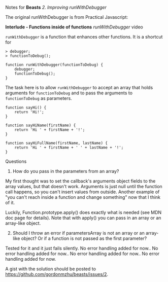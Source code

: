 Notes for **Beasts** _2. Improving runWithDebugger_

The original runWithDebugger is from Practical Javascript:

**Interlude - Functions inside of functions**
_runWithDebugger_ video

`runWithDebugger` is a function that enhances other functions. It is a shortcut for
```
> debugger;
> functionToDebug();

function runWithDebugger(functionToDebug) {
	debugger;
	functionToDebug();
}
```

The task here is to allow `runWithDebugger` to accept an array that holds arguments for `functionToDebug` and to pass the arguments to `functionToDebug` as parameters.

```
function sayHi() {
	return 'Hi!';
} 

function sayHiName(firstName) {
	return 'Hi ' + firstName + '!';
}

function sayHiFullName(firstName, lastName) {
	return 'Hi ' + firstName + ' ' + lastName + '!';
}
```

Questions
1. How do you pass in the parameters from an array?

My first thought was to set the callback's arguments object fields to the array values, but that doesn't work. Arguments is just null until the function call happens, so you can't insert values from outside. Another example of "you can't reach inside a function and change something" now that I think of it.

Luckily, Function.prototype.apply() does exactly what is needed (see MDN doc page for details). Note that with apply() you can pass in an array or an array-like object.

2. Should I throw an error if parametersArray is not an array or an array-like object? Or if a function is not passed as the first parameter?

Tested for it and it just fails silently. No error handling added for now.. No error handling added for now.. No error handling added for now.. No error handling added for now.

A gist with the solution should be posted to https://github.com/gordonmzhu/beasts/issues/2.

